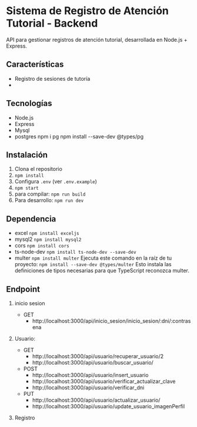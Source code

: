 # Sistema de Registro de Atención Tutorial - Backend  

API para gestionar registros de atención tutorial, desarrollada en Node.js + Express.  

## Características  
- Registro de sesiones de tutoría  
-  

## Tecnologías  
- Node.js  
- Express
- Mysql  
- postgres
    npm i pg
    npm install --save-dev @types/pg

## Instalación  
1. Clona el repositorio  
2. `npm install`  
3. Configura `.env` (ver `.env.example`)  
4. `npm start`  
5. para compilar: `npm run build`
6. Para desarrollo:  `npm run dev`

## Dependencia
- excel
    `npm install exceljs`
- mysql2
    `npm install mysql2`
- cors
    `npm install cors`
- ts-node-dev
    `npm install ts-node-dev --save-dev`
- multer
    `npm install multer`
    Ejecuta este comando en la raíz de tu proyecto:
    `npm install --save-dev @types/multer`
    Esto instala las definiciones de tipos necesarias para que TypeScript reconozca multer.

## Endpoint
1. inicio sesion
    * GET 
        - http://localhost:3000/api/inicio_sesion/inicio_sesion/:dni/:contrasena
2. Usuario:
    * GET
        - http://localhost:3000/api/usuario/recuperar_usuario/2
        - http://localhost:3000/api/usuario/buscar_usuario/                 
    * POST
        - http://localhost:3000/api/usuario/insert_usuario  
        - http://localhost:3000/api/usuario/verificar_actualizar_clave 
        - http://localhost:3000/api/usuario/verificar_dni 
    * PUT 
        - http://localhost:3000/api/usuario/actualizar_usuario/          
        - http://localhost:3000/api/usuario/update_usuario_imagenPerfil 

3. Registro
    